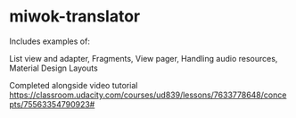 # miwok-translator

Includes examples of:

List view and adapter,
Fragments,
View pager,
Handling audio resources,
Material Design Layouts

Completed alongside video tutorial https://classroom.udacity.com/courses/ud839/lessons/7633778648/concepts/75563354790923#

